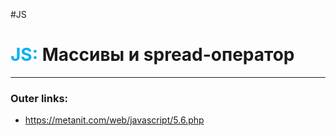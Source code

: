 #JS
# <font color="#00b0f0">JS:</font> Массивы и spread-оператор
---
### Outer links:
- https://metanit.com/web/javascript/5.6.php